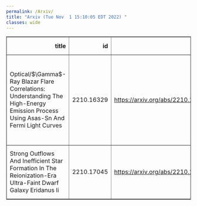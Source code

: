```yaml
---
permalink: /Arxiv/
title: "Arxiv (Tue Nov  1 15:10:05 EDT 2022) "
classes: wide
---
```

<table border="1" class="dataframe">
  <thead>
    <tr style="text-align: right;">
      <th>title</th>
      <th>id</th>
      <th>url</th>
      <th>authors</th>
      <th>Local Authors</th>
    </tr>
  </thead>
  <tbody>
    <tr>
      <td>Optical/$\Gamma$-Ray Blazar Flare Correlations: Understanding The   High-Energy Emission Process Using Asas-Sn And Fermi Light Curves</td>
      <td>2210.16329</td>
      <td><a href="https://arxiv.org/abs/2210.16329" target="_blank">https://arxiv.org/abs/2210.16329</a></td>
      <td>T. De Jaeger, B. J. Shappee, C. S. Kochanek, J. T. Hinkle, S. Garrappa, I. Liodakis, A. Franckowiak, K. Z. Stanek, J. F. Beacom, J. L. Prieto</td>
      <td>Christopher Kochanek, John Beacom, John F. Beacom, Krzysztof Stanek</td>
    </tr>
    <tr>
      <td>Strong Outflows And Inefficient Star Formation In The Reionization-Era   Ultra-Faint Dwarf Galaxy Eridanus Ii</td>
      <td>2210.17045</td>
      <td><a href="https://arxiv.org/abs/2210.17045" target="_blank">https://arxiv.org/abs/2210.17045</a></td>
      <td>Nathan R. Sandford, David H. Weinberg, Daniel R. Weisz, Sal Wanying Fu</td>
      <td>David Weinberg</td>
    </tr>
  </tbody>
</table>